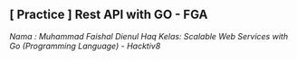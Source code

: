 **[ Practice ] Rest API with GO - FGA**
----------------------------------------
*Nama : Muhammad Faishal Dienul Haq*
*Kelas: Scalable Web Services with Go (Programming Language) - Hacktiv8*